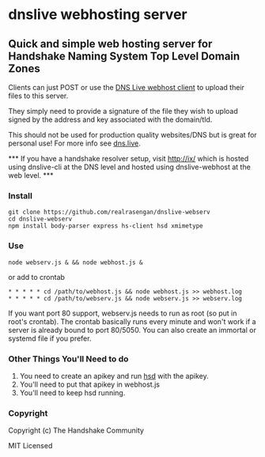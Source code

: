# dnslive webhosting server
## Quick and simple web hosting server for Handshake Naming System Top Level Domain Zones
Clients can just POST or use the [DNS Live webhost client](https://github.com/realrasengan/dnslive-webhost) to upload their files to this server.

They simply need to provide a signature of the file they wish to upload signed by the address and key associated with the domain/tld.

This should not be used for production quality websites/DNS but is great for personal use!  For more info see [dns.live](https://dns.live).

*** If you have a handshake resolver setup, visit [http://ix/](http://ix/) which is hosted using dnslive-cli at the DNS level and hosted using dnslive-webhost at the web level. ***

### Install
```
git clone https://github.com/realrasengan/dnslive-webserv
cd dnslive-webserv
npm install body-parser express hs-client hsd xmimetype
```

### Use
```
node webserv.js & && node webhost.js &
```
or add to crontab
```
* * * * * cd /path/to/webhost.js && node webhost.js >> webhost.log
* * * * * cd /path/to/webserv.js && node webserv.js >> webserv.log
```
If you want port 80 support, webserv.js needs to run as root (so put in root's crontab).
The crontab basically runs every minute and won't work if a server is already bound to port 80/5050.
You can also create an immortal or systemd file if you prefer.

### Other Things You'll Need to do
1. You need to create an apikey and run [hsd](https://github.com/handshake-org/hsd) with the apikey.
2. You'll need to put that apikey in webhost.js
3. You'll need to keep hsd running.

### Copyright
Copyright (c) The Handshake Community

MIT Licensed

